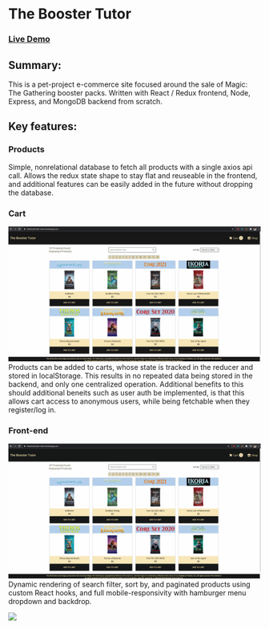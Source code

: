 # The Booster Tutor
### [Live Demo](https://theboostertutor-demo.herokuapp.com/ "Live Demo of The Booster Tutor")

## Summary:
This is a pet-project e-commerce site focused around the sale of Magic: The Gathering booster packs. Written with React / Redux frontend, Node, Express, and MongoDB backend from scratch.

## Key features:

### Products
Simple, nonrelational database to fetch all products with a single axios api call. Allows the redux state shape to stay flat and reuseable in the frontend, and additional features can be easily added in the future without dropping the database.

### Cart
![](demo/productscart.gif)
Products can be added to carts, whose state is tracked in the reducer and stored in localStorage. This results in no repeated data being stored in the backend, and only one centralized operation. Additional benefits to this should additional beneits such as user auth be implemented, is that this allows cart access to anonymous users, while being fetchable when they register/log in.

### Front-end
![](demo/filtersortpaginate.gif)
Dynamic rendering of search filter, sort by, and paginated products using custom React hooks, and full mobile-responsivity with hamburger menu dropdown and backdrop.  

![](demo/mobileresponsive.gif)